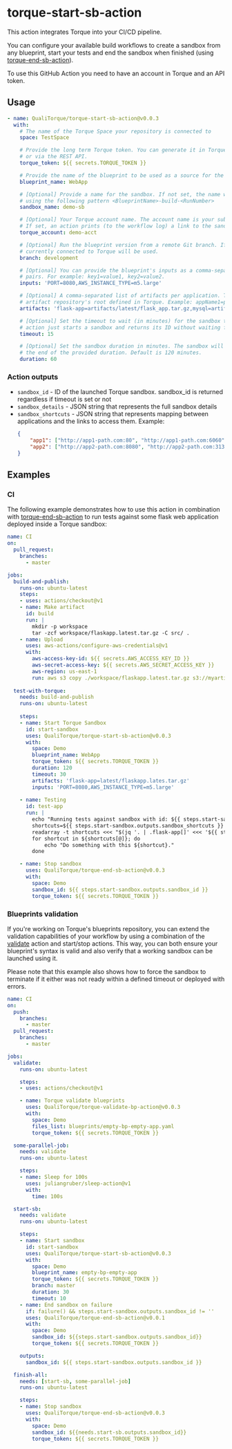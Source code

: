 # torque-start-sb-action

This action integrates Torque into your CI/CD pipeline.

You can configure your available build workflows to create a sandbox from any blueprint, start your tests and end the sandbox when finished (using [torque-end-sb-action](https://github.com/QualiTorque/torque-end-sb-action)).

To use this GitHub Action you need to have an account in Torque and an API token.

## Usage

```yaml
- name: QualiTorque/torque-start-sb-action@v0.0.3
  with:
    # The name of the Torque Space your repository is connected to
    space: TestSpace

    # Provide the long term Torque token. You can generate it in Torque > Settings > Integrations
    # or via the REST API.
    torque_token: ${{ secrets.TORQUE_TOKEN }}

    # Provide the name of the blueprint to be used as a source for the sandbox.
    blueprint_name: WebApp

    # [Optional] Provide a name for the sandbox. If not set, the name will be generated automatically
    # using the following pattern <BlueprintName>-build-<RunNumber>
    sandbox_name: demo-sb

    # [Optional] Your Torque account name. The account name is your subdomain in the Torque URL.
    # If set, an action prints (to the workflow log) a link to the sandbox.  
    torque_account: demo-acct

    # [Optional] Run the blueprint version from a remote Git branch. If not provided, the branch
    # currently connected to Torque will be used.
    branch: development

    # [Optional] You can provide the blueprint's inputs as a comma-separated list of key=value
    # pairs. For example: key1=value1, key2=value2.
    inputs: 'PORT=8080,AWS_INSTANCE_TYPE=m5.large'

    # [Optional] A comma-separated list of artifacts per application. These are relative to the
    # artifact repository's root defined in Torque. Example: appName1=path1, appName2=path2.
    artifacts: 'flask-app=artifacts/latest/flask_app.tar.gz,mysql=artifacts/latest/mysql.tar.gz'

    # [Optional] Set the timeout to wait (in minutes) for the sandbox to become active. If not set, an
    # action just starts a sandbox and returns its ID without waiting for 'Active' status.
    timeout: 15

    # [Optional] Set the sandbox duration in minutes. The sandbox will automatically de-provision at 
    # the end of the provided duration. Default is 120 minutes.
    duration: 60
```
### Action outputs

- `sandbox_id` - ID of the launched Torque sandbox. sandbox_id is returned regardless if timeout is set or not
- `sandbox_details` - JSON string that represents the full sandbox details
- `sandbox_shortcuts` - JSON string that represents mapping between applications and the links to access them. Example:
    ```json
    {
        "app1": ["http://app1-path.com:80", "http://app1-path.com:6060"],
        "app2": ["http://app2-path.com:8080", "http://app2-path.com:3130"]
    }
    ```

## Examples

### CI

The following example demonstrates how to use this action in combination with [torque-end-sb-action](https://github.com/QualiTorque/torque-end-sb-action) to run tests against some flask web application deployed inside a Torque sandbox:

```yaml
name: CI
on:
  pull_request:
    branches:
      - master

jobs:
  build-and-publish:
    runs-on: ubuntu-latest
    steps:
    - uses: actions/checkout@v1
    - name: Make artifact
      id: build
      run: |
        mkdir -p workspace
        tar -zcf workspace/flaskapp.latest.tar.gz -C src/ .
    - name: Upload
      uses: aws-actions/configure-aws-credentials@v1
      with:
        aws-access-key-id: ${{ secrets.AWS_ACCESS_KEY_ID }}
        aws-secret-access-key: ${{ secrets.AWS_SECRET_ACCESS_KEY }}
        aws-region: us-east-1
        run: aws s3 copy ./workspace/flaskapp.latest.tar.gz s3://myartifacts/latest
        
  test-with-torque:
    needs: build-and-publish
    runs-on: ubuntu-latest
    
    steps:
    - name: Start Torque Sandbox
      id: start-sandbox
      uses: QualiTorque/torque-start-sb-action@v0.0.3
      with:
        space: Demo
        blueprint_name: WebApp
        torque_token: ${{ secrets.TORQUE_TOKEN }}
        duration: 120
        timeout: 30
        artifacts: 'flask-app=latest/flaskapp.lates.tar.gz'
        inputs: 'PORT=8080,AWS_INSTANCE_TYPE=m5.large'
    
    - name: Testing
      id: test-app
      run: |
        echo "Running tests against sandbox with id: ${{ steps.start-sandbox.outputs.sandbox_id }}"
        shortcuts=${{ steps.start-sandbox.outputs.sandbox_shortcuts }}
        readarray -t shortcuts <<< "$(jq '. | .flask-app[]' <<< '${{ steps.start-sandbox.outputs.sandbox_shortcuts }}')"
        for shortcut in ${shortcuts[@]}; do
            echo "Do something with this ${shortcut}."
        done

    - name: Stop sandbox
      uses: QualiTorque/torque-end-sb-action@v0.0.3
      with:
        space: Demo
        sandbox_id: ${{ steps.start-sandbox.outputs.sandbox_id }}
        torque_token: ${{ secrets.TORQUE_TOKEN }} 
```
### Blueprints validation

If you're working on Torque's blueprints repository, you can extend the validation capabilities of your workflow by using a combination of the [validate](https://github.com/QualiTorque/torque-validate-bp-action) action and start/stop actions. This way, you can both ensure your blueprint's syntax is valid and also verify that a working sandbox can be launched using it.

Please note that this example also shows how to force the sandbox to terminate if it either was not ready within a defined timeout or deployed with errors.

```yaml
name: CI
on:
  push:
    branches:
      - master
  pull_request:
    branches:
      - master

jobs:
  validate:
    runs-on: ubuntu-latest

    steps:
    - uses: actions/checkout@v1

    - name: Torque validate blueprints
      uses: QualiTorque/torque-validate-bp-action@v0.0.3
      with:
        space: Demo
        files_list: blueprints/empty-bp-empty-app.yaml
        torque_token: ${{ secrets.TORQUE_TOKEN }}

  some-parallel-job:
    needs: validate
    runs-on: ubuntu-latest

    steps:
    - name: Sleep for 100s
      uses: juliangruber/sleep-action@v1
      with:
        time: 100s

  start-sb:
    needs: validate
    runs-on: ubuntu-latest

    steps:
    - name: Start sandbox
      id: start-sandbox
      uses: QualiTorque/torque-start-sb-action@v0.0.3
      with:
        space: Demo
        blueprint_name: empty-bp-empty-app
        torque_token: ${{ secrets.TORQUE_TOKEN }}
        branch: master
        duration: 30
        timeout: 10
    - name: End sandbox on failure
      if: failure() && steps.start-sandbox.outputs.sandbox_id != ''
      uses: QualiTorque/torque-end-sb-action@v0.0.1
      with:
        space: Demo
        sandbox_id: ${{steps.start-sandbox.outputs.sandbox_id}}
        torque_token: ${{ secrets.TORQUE_TOKEN }}

    outputs:
      sandbox_id: ${{ steps.start-sandbox.outputs.sandbox_id }}

  finish-all:
    needs: [start-sb, some-parallel-job]
    runs-on: ubuntu-latest

    steps:
    - name: Stop sandbox
      uses: QualiTorque/torque-end-sb-action@v0.0.3
      with:
        space: Demo
        sandbox_id: ${{needs.start-sb.outputs.sandbox_id}}
        torque_token: ${{ secrets.TORQUE_TOKEN }}
```
